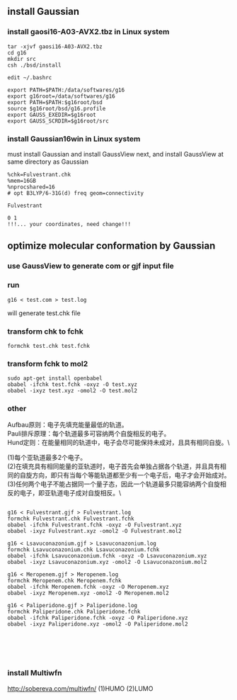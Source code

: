 

## install Gaussian
### install gaosi16-A03-AVX2.tbz in Linux system
```
tar -xjvf gaosi16-A03-AVX2.tbz
cd g16
mkdir src
csh ./bsd/install

edit ~/.bashrc

export PATH=$PATH:/data/softwares/g16
export g16root=/data/softwares/g16
export PATH=$PATH:$g16root/bsd
source $g16root/bsd/g16.profile
export GAUSS_EXEDIR=$g16root
export GAUSS_SCRDIR=$g16root/src

```

### install Gaussian16win in Linux system
must install Gaussian and install GaussView next, and install GaussView at same directory as Gaussian
```
%chk=Fulvestrant.chk
%mem=16GB
%nprocshared=16
# opt B3LYP/6-31G(d) freq geom=connectivity

Fulvestrant

0 1
!!!... your coordinates, need change!!!
```

## optimize molecular conformation by Gaussian
### use GaussView to generate com or gjf input file
### run 
```
g16 < test.com > test.log
```
will generate test.chk file
### transform chk to fchk
```
formchk test.chk test.fchk
```
### transform fchk to mol2
```
sudo apt-get install openbabel
obabel -ifchk test.fchk -oxyz -O test.xyz
obabel -ixyz test.xyz -omol2 -O test.mol2
```
### other
Aufbau原则：电子先填充能量最低的轨道。\
Pauli排斥原理：每个轨道最多可容纳两个自旋相反的电子。\
Hund定则：在能量相同的轨道中，电子会尽可能保持未成对，且具有相同自旋。\

(1)每个亚轨道最多2个电子。\
(2)在填充具有相同能量的亚轨道时，电子首先会单独占据各个轨道，并且具有相同的自旋方向，即只有当每个等能轨道都至少有一个电子后，电子才会开始成对。\
(3)任何两个电子不能占据同一个量子态，因此一个轨道最多只能容纳两个自旋相反的电子，即亚轨道电子成对自旋相反。\

```

g16 < Fulvestrant.gjf > Fulvestrant.log
formchk Fulvestrant.chk Fulvestrant.fchk
obabel -ifchk Fulvestrant.fchk -oxyz -O Fulvestrant.xyz
obabel -ixyz Fulvestrant.xyz -omol2 -O Fulvestrant.mol2

g16 < Lsavuconazonium.gjf > Lsavuconazonium.log
formchk Lsavuconazonium.chk Lsavuconazonium.fchk
obabel -ifchk Lsavuconazonium.fchk -oxyz -O Lsavuconazonium.xyz
obabel -ixyz Lsavuconazonium.xyz -omol2 -O Lsavuconazonium.mol2

g16 < Meropenem.gjf > Meropenem.log
formchk Meropenem.chk Meropenem.fchk
obabel -ifchk Meropenem.fchk -oxyz -O Meropenem.xyz
obabel -ixyz Meropenem.xyz -omol2 -O Meropenem.mol2

g16 < Paliperidone.gjf > Paliperidone.log
formchk Paliperidone.chk Paliperidone.fchk
obabel -ifchk Paliperidone.fchk -oxyz -O Paliperidone.xyz
obabel -ixyz Paliperidone.xyz -omol2 -O Paliperidone.mol2






```
### install Multiwfn
http://sobereva.com/multiwfn/
(1)HUMO
(2)LUMO
```

```


